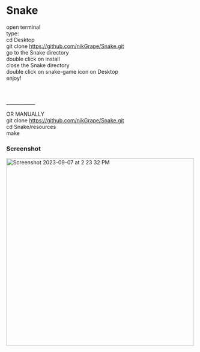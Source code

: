 # Snake

open terminal</br>
type:</br>
cd Desktop</br>
git clone https://github.com/nikGrape/Snake.git</br>
go to the Snake directory</br>
double click on install</br>
close the Snake directory</br>
double click on snake-game icon on Desktop</br>
enjoy!</br></br></br>

____________</br>

OR MANUALLY</br>
git clone https://github.com/nikGrape/Snake.git</br>
cd Snake/resources</br>
make

### Screenshot
<img width="500" alt="Screenshot 2023-09-07 at 2 23 32 PM" src="https://github.com/nikGrape/Snake/assets/48928594/8fe15f7f-5cc2-4e99-a7e9-d5d5de4495e1">
